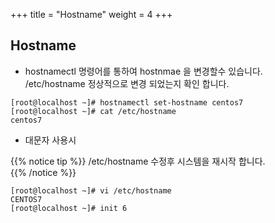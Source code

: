 +++
title = "Hostname"
weight = 4
+++

## Hostname

* hostnamectl 명령어를 통하여 hostnmae 을 변경할수 있습니다.  
/etc/hostname 정상적으로 변경 되었는지 확인 합니다.  
```no-highlight
[root@localhost ~]# hostnamectl set-hostname centos7
[root@localhost ~]# cat /etc/hostname
centos7
```


- 대문자 사용시  

{{% notice tip %}}
/etc/hostname 수정후 시스템을 재시작 합니다.  
{{% /notice %}}

```no-highlight
[root@localhost ~]# vi /etc/hostname
CENTOS7
[root@localhost ~]# init 6
```